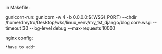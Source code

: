 in Makefile:

gunicorn-run:
	gunicorn -w 4 -b 0.0.0.0:$(WSGI_PORT) --chdir /home/dmytro/Desktop/wks/linux_venv/my_1st_django/blog core.wsgi --timeout 30 --log-level debug --max-requests 10000


nginx config:

    *have to add*
